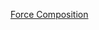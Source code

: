 [Force Composition][force_composition]

[force_composition]: ./force_composition/force_composition.md
